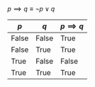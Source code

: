 $p \implies q \equiv \neg p \lor q$

|$p$|$q$|$p \implies q$|
|---|---|---------------|
|False|False|True|
|False|True|True|
|True|False|False|
|True|True|True|
